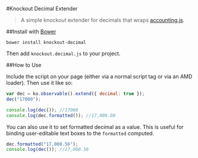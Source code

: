 #Knockout Decimal Extender

> A simple knockout extender for decimals that wraps [accounting.js](http://josscrowcroft.github.io/accounting.js/).


##Install with [Bower](http://bower.io/)

```
bower install knockout-decimal
```

Then add `knockout.decimal.js` to your project.

##How to Use

Include the script on your page (either via a normal script tag or via an AMD loader). Then use it like so:

```js
var dec = ko.observable().extend({ decimal: true });
dec("17000");

console.log(dec()); //17000
console.log(dec.formatted()); //17,000.00
```

You can also use it to set formatted decimal as a value. This is useful for binding user-editable text boxes to the `formatted` computed.

```js
dec.formatted("17,000.56");
console.log(dec()); //17,000.56
```
```